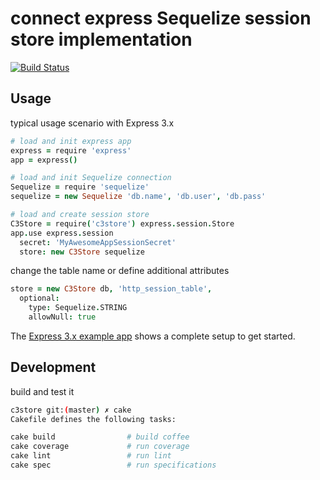 # connect express Sequelize session store implementation

[![Build Status](https://travis-ci.org/dgf/c3store.png)](https://travis-ci.org/dgf/c3store/)

## Usage

typical usage scenario with Express 3.x

```coffeescript
# load and init express app
express = require 'express'
app = express()

# load and init Sequelize connection
Sequelize = require 'sequelize'
sequelize = new Sequelize 'db.name', 'db.user', 'db.pass'

# load and create session store
C3Store = require('c3store') express.session.Store
app.use express.session
  secret: 'MyAwesomeAppSessionSecret'
  store: new C3Store sequelize
```

change the table name or define additional attributes

```coffeescript
store = new C3Store db, 'http_session_table',
  optional:
    type: Sequelize.STRING
    allowNull: true
```

The [Express 3.x example app](https://github.com/dgf/c3store/master/example/express3/app.coffee)
shows a complete setup to get started.

## Development

build and test it

```sh
c3store git:(master) ✗ cake
Cakefile defines the following tasks:

cake build                # build coffee
cake coverage             # run coverage
cake lint                 # run lint
cake spec                 # run specifications
```
